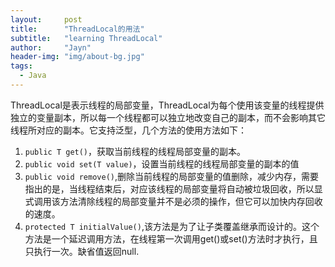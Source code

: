 ```yaml
---
layout:     post
title:      "ThreadLocal的用法"
subtitle:   "learning ThreadLocal"
author:     "Jayn"
header-img: "img/about-bg.jpg"
tags:
  - Java
---
```


ThreadLocal是表示线程的局部变量，ThreadLocal为每个使用该变量的线程提供独立的变量副本，所以每一个线程都可以独立地改变自己的副本，而不会影响其它线程所对应的副本。它支持泛型，几个方法的使用方法如下：

1. `public T get()`，获取当前线程的线程局部变量的副本。
2. `public void set(T value)`，设置当前线程的线程局部变量的副本的值
3. `public void remove()`,删除当前线程的局部变量的值删除，减少内存，需要指出的是，当线程结束后，对应该线程的局部变量将自动被垃圾回收，所以显式调用该方法清除线程的局部变量并不是必须的操作，但它可以加快内存回收的速度。
4. `protected T initialValue()`,该方法是为了让子类覆盖继承而设计的。这个方法是一个延迟调用方法，在线程第一次调用get()或set()方法时才执行，且只执行一次。缺省值返回null.


